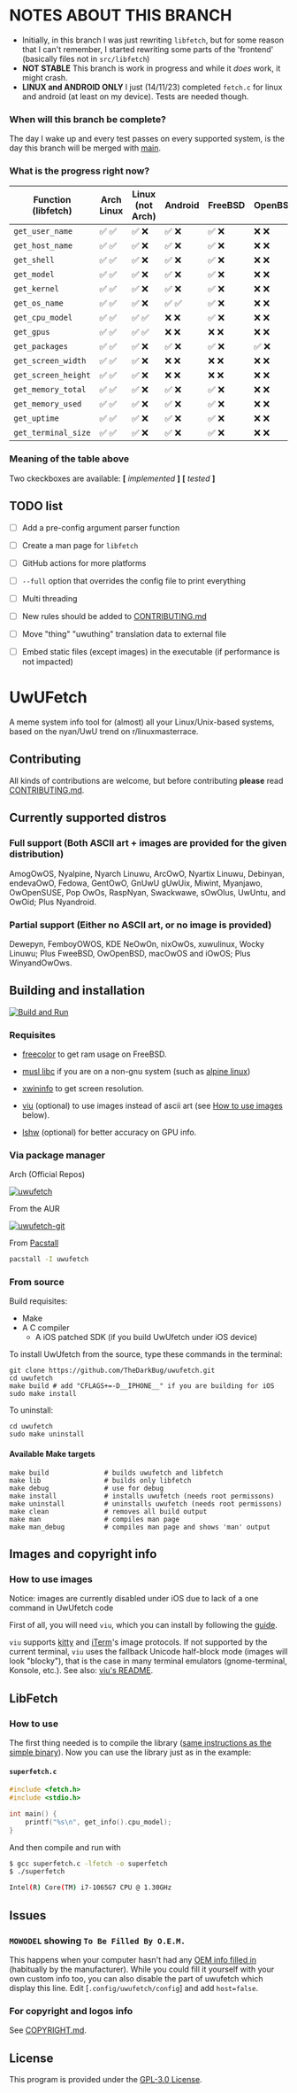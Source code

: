 # NOTES ABOUT THIS BRANCH
- Initially, in this branch I was just rewriting `libfetch`, but for some reason that I can't remember, I started rewriting some parts of the 'frontend' (basically files not in `src/libfetch`)
- **NOT STABLE** This branch is work in progress and while it *does* work, it might crash.
- **LINUX and ANDROID ONLY** I just (14/11/23) completed `fetch.c` for linux and android (at least on my device). Tests are needed though.

### When will this branch be complete?
The day I wake up and every test passes on every supported system, is the day this branch will be merged with [main](https://github.com/TheDarkBug/uwufetch).

### What is the progress right now?
| Function (libfetch) | Arch Linux | Linux (not Arch) | Android | FreeBSD | OpenBSD | MacOS | Windows |
|---|---|---|---|---|---|---|---|
|`get_user_name`|✅ ✅|✅ ❌|✅ ❌|✅ ❌|❌ ❌|❌ ❌|✅ ❌|
|`get_host_name`|✅ ✅|✅ ❌|✅ ❌|✅ ❌|❌ ❌|❌ ❌|✅ ❌|
|`get_shell`|✅ ✅|✅ ❌|✅ ❌|✅ ❌|❌ ❌|❌ ❌|✅ ❌|
|`get_model`|✅ ✅|✅ ❌|✅ ❌|✅ ❌|❌ ❌|❌ ❌|✅ ❌|
|`get_kernel`|✅ ✅|✅ ❌|✅ ❌|✅ ❌|❌ ❌|❌ ❌|✅ ❌|
|`get_os_name`|✅ ✅|✅ ❌|✅ ✅|✅ ❌|❌ ❌|❌ ❌|✅ ✅|
|`get_cpu_model`|✅ ✅|✅ ✅|❌ ❌|✅ ❌|❌ ❌|❌ ❌|✅ ❌|
|`get_gpus`|✅ ✅|✅ ✅|❌ ❌|❌ ❌|❌ ❌|❌ ❌|✅ ✅|
|`get_packages`|✅ ✅|✅ ❌|✅ ❌|✅ ❌|✅ ❌|✅ ❌|❌ ❌|
|`get_screen_width`|✅ ✅|✅ ❌|❌ ❌|❌ ❌|❌ ❌|❌ ❌|✅ ✅|
|`get_screen_height`|✅ ✅|✅ ❌|❌ ❌|❌ ❌|❌ ❌|❌ ❌|✅ ✅|
|`get_memory_total`|✅ ✅|✅ ❌|✅ ❌|✅ ❌|❌ ❌|❌ ❌|✅ ❌|
|`get_memory_used`|✅ ✅|✅ ❌|✅ ❌|✅ ❌|❌ ❌|❌ ❌|✅ ❌|
|`get_uptime`|✅ ✅|✅ ❌|✅ ❌|✅ ❌|❌ ❌|❌ ❌|✅ ❌|
|`get_terminal_size`|✅ ✅|✅ ❌|✅ ❌|✅ ❌|❌ ❌|❌ ❌|✅ ❌|

### Meaning of the table above
Two ckeckboxes are available: **[** *implemented* **]** **[** *tested* **]**

## TODO list
- [ ] Add a pre-config argument parser function
- [ ] Create a man page for `libfetch`
- [ ] GitHub actions for more platforms
- [ ] `--full` option that overrides the config file to print everything
- [ ] Multi threading
- [ ] New rules should be added to [CONTRIBUTING.md](/CONTRIBUTING.md)
- [ ] Move "thing" "uwuthing" translation data to external file
- [ ] Embed static files (except images) in the executable (if performance is not impacted)


# UwUFetch

A meme system info tool for (almost) all your Linux/Unix-based systems, based on the nyan/UwU trend on r/linuxmasterrace.


## Contributing

All kinds of contributions are welcome, but before contributing **please** read [CONTRIBUTING.md](/CONTRIBUTING.md).

## Currently supported distros

### Full support (Both ASCII art + images are provided for the given distribution)

AmogOwOS, Nyalpine, Nyarch Linuwu, ArcOwO, Nyartix Linuwu, Debinyan, endevaOwO, Fedowa, GentOwO, GnUwU gUwUix, Miwint, Myanjawo, OwOpenSUSE, Pop OwOs, RaspNyan, Swackwawe, sOwOlus, UwUntu, and OwOid; Plus Nyandroid.

### Partial support (Either no ASCII art, or no image is provided)

Dewepyn, FemboyOWOS, KDE NeOwOn, nixOwOs, xuwulinux, Wocky Linuwu; Plus FweeBSD, OwOpenBSD, macOwOS and iOwOS; Plus WinyandOwOws.

## Building and installation

[![Build and Run](https://github.com/TheDarkBug/uwufetch/actions/workflows/c-cpp.yml/badge.svg)](https://github.com/TheDarkBug/uwufetch/actions/workflows/c-cpp.yml)

### Requisites

- [freecolor](http://www.rkeene.org/oss/freecolor/) to get ram usage on FreeBSD.

- [musl libc](https://musl.libc.org/) if you are on a non-gnu system (such as [alpine linux](https://pkgs.alpinelinux.org/package/edge/main/x86_64/musl-dev))

- [xwininfo](https://github.com/freedesktop/xorg-xwininfo) to get screen resolution.

- [viu](https://github.com/atanunq/viu) (optional) to use images instead of ascii art (see [How to use images](#how-to-use-images) below).

- [lshw](https://github.com/lyonel/lshw) (optional) for better accuracy on GPU info.

### Via package manager

Arch (Official Repos)

[![uwufetch](https://img.shields.io/archlinux/v/community/x86_64/uwufetch?label=uwufetch&logo=arch-linux&style=for-the-badge)](https://archlinux.org/packages/community/x86_64/uwufetch/)


From the AUR

[![uwufetch-git](https://img.shields.io/aur/version/uwufetch-git?color=1793d1&label=uwufetch-git&logo=arch-linux&style=for-the-badge)](https://aur.archlinux.org/packages/uwufetch-git/)

From [Pacstall](https://github.com/pacstall/pacstall#installing)

```bash
pacstall -I uwufetch
```

### From source

Build requisites:

- Make
- A C compiler
  - A iOS patched SDK (if you build UwUfetch under iOS device)

To install UwUfetch from the source, type these commands in the terminal:

```shell
git clone https://github.com/TheDarkBug/uwufetch.git
cd uwufetch
make build # add "CFLAGS+=-D__IPHONE__" if you are building for iOS
sudo make install
```

To uninstall:

```shell
cd uwufetch
sudo make uninstall
```

#### Available Make targets

```shell
make build              # builds uwufetch and libfetch
make lib                # builds only libfetch
make debug              # use for debug
make install            # installs uwufetch (needs root permissons)
make uninstall          # uninstalls uwufetch (needs root permissons)
make clean              # removes all build output
make man                # compiles man page
make man_debug          # compiles man page and shows 'man' output
```

## Images and copyright info

### How to use images

Notice: images are currently disabled under iOS due to lack of a one command in UwUfetch code

First of all, you will need `viu`, which you can install by following the [guide](https://github.com/atanunq/viu#installation).

`viu` supports [kitty](https://github.com/kovidgoyal/kitty) and [iTerm](https://iterm2.com/)'s image protocols.
If not supported by the current terminal, `viu` uses the fallback Unicode half-block mode (images will look "blocky"), that is the case in many terminal emulators (gnome-terminal, Konsole, etc.). See also: [viu's README](https://github.com/atanunq/viu#description).

## LibFetch

### How to use

The first thing needed is to compile the library ([same instructions as the simple binary](https://github.com/TheDarkBug/uwufetch#from-source)).
Now you can use the library just as in the example:

#### **`superfetch.c`**

```c
#include <fetch.h>
#include <stdio.h>

int main() {
    printf("%s\n", get_info().cpu_model);
}
```

And then compile and run with

```bash
$ gcc superfetch.c -lfetch -o superfetch
$ ./superfetch

Intel(R) Core(TM) i7-1065G7 CPU @ 1.30GHz
```

## Issues

### `MOWODEL` showing `To Be Filled By O.E.M.`

This happens when your computer hasn't had any [OEM info filled in](https://www.investopedia.com/terms/o/oem.asp) (habitually by the manufacturer).
While you could fill it yourself with your own custom info too, you can also disable the part of uwufetch which display this line.
Edit [`.config/uwufetch/config`] and add `host=false`.

### For copyright and logos info

See [COPYRIGHT.md](/res/COPYRIGHT.md).

## License

This program is provided under the [GPL-3.0 License](/LICENSE).
